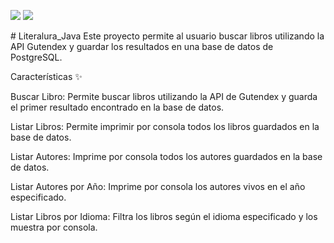    <p align="left">
   <img src="https://img.shields.io/badge/STATUS-EN%20DESAROLLO-green">
   <img src="https://camo.githubusercontent.com/0334988e8d4190c3a5068f84b1c0656313c3739b4e707c098d7c093b3d1dbeb3/68747470733a2f2f696d672e736869656c64732e696f2f62616467652f4944452d496e74656c6c696a5f494445412d626c7565">
   </p>
 # Literalura_Java
Este proyecto permite al usuario buscar libros utilizando la API Gutendex y guardar los resultados en una base de datos de PostgreSQL.

Características ✨

Buscar Libro: Permite buscar libros utilizando la API de Gutendex y guarda el primer resultado encontrado en la base de datos.

Listar Libros: Permite imprimir por consola todos los libros guardados en la base de datos.

Listar Autores: Imprime por consola todos los autores guardados en la base de datos.

Listar Autores por Año: Imprime por consola los autores vivos en el año especificado.

Listar Libros por Idioma: Filtra los libros según el idioma especificado y los muestra por consola.
